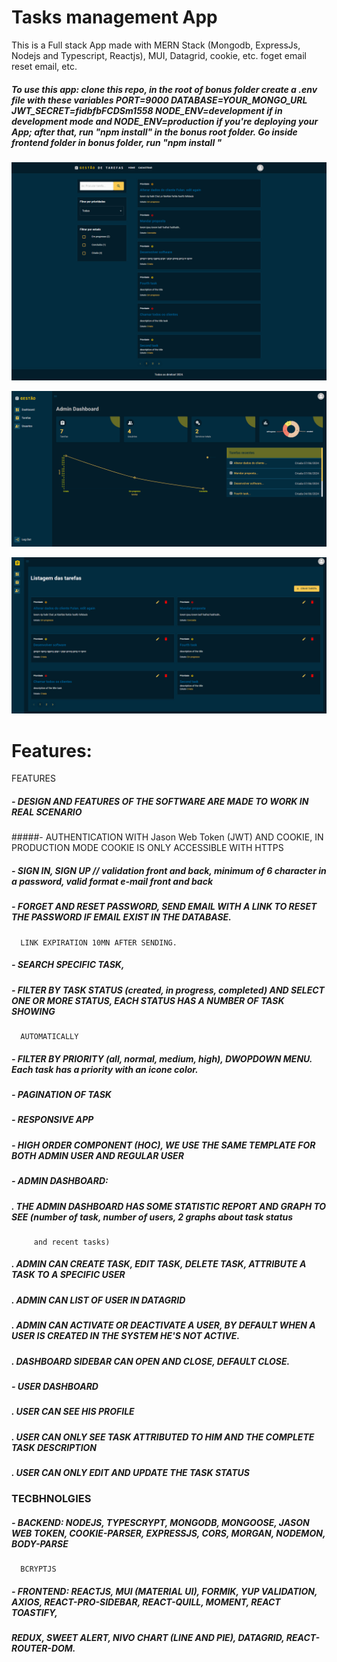# Tasks management App
This is a Full stack App made with MERN Stack (Mongodb, ExpressJs, Nodejs and Typescript, Reactjs), MUI, Datagrid, cookie, etc. foget email reset email, etc.

##### To use this app: clone this repo, in the root of bonus folder create a .env file with these variables PORT=9000 DATABASE=YOUR_MONGO_URL JWT_SECRET=fidbfbFCDSm1558 NODE_ENV=development if in development mode and NODE_ENV=production if you're deploying your App; after that, run "npm install" in the bonus root folder. Go inside frontend folder in bonus folder, run "npm install "

![My Image](frontend/src/images/homepage.png)

![My Image](frontend/src/images/dashboard.png)


![My Image](frontend/src/images/tasks.png)



# Features:
   FEATURES
   ##### - DESIGN AND FEATURES  OF THE SOFTWARE ARE MADE TO WORK IN REAL SCENARIO
   #####- AUTHENTICATION WITH Jason Web Token (JWT) AND COOKIE, IN PRODUCTION MODE COOKIE IS ONLY ACCESSIBLE WITH HTTPS
   ##### - SIGN IN, SIGN UP // validation front and back, minimum of 6 character in a password, valid format e-mail front and back
   ##### - FORGET AND RESET PASSWORD, SEND EMAIL WITH A LINK TO RESET THE PASSWORD IF EMAIL EXIST IN THE DATABASE.
      LINK EXPIRATION 10MN AFTER SENDING.
 #####   - SEARCH SPECIFIC TASK,
 #####   - FILTER BY TASK STATUS (created, in progress, completed) AND SELECT ONE OR MORE STATUS, EACH STATUS HAS A NUMBER OF TASK SHOWING 
      AUTOMATICALLY
 #####   - FILTER BY PRIORITY (all, normal, medium, high), DWOPDOWN MENU. Each task has a priority with an icone color.
#####    - PAGINATION OF TASK
#####    - RESPONSIVE APP
#####    - HIGH ORDER COMPONENT (HOC), WE USE THE SAME TEMPLATE FOR BOTH ADMIN USER AND REGULAR USER
#####    - ADMIN DASHBOARD:
#####      . THE ADMIN DASHBOARD HAS SOME STATISTIC REPORT AND GRAPH TO SEE (number of task, number of users, 2 graphs about task status 
         and recent tasks)
#####      . ADMIN CAN CREATE TASK, EDIT TASK, DELETE TASK, ATTRIBUTE A TASK TO A SPECIFIC USER
 #####     . ADMIN CAN LIST OF USER IN DATAGRID
#####      . ADMIN CAN ACTIVATE OR DEACTIVATE A USER, BY DEFAULT WHEN A USER IS CREATED IN THE SYSTEM HE'S NOT ACTIVE.
 #####     . DASHBOARD SIDEBAR  CAN OPEN AND CLOSE, DEFAULT CLOSE.
 #####   - USER DASHBOARD
  #####    . USER CAN SEE HIS PROFILE
#####      . USER CAN ONLY SEE TASK ATTRIBUTED TO HIM AND THE COMPLETE TASK DESCRIPTION
#####      . USER CAN ONLY EDIT AND UPDATE THE TASK STATUS
    
    
    
  ###  TECBHNOLGIES
   #####    - BACKEND: NODEJS, TYPESCRYPT, MONGODB, MONGOOSE, JASON WEB TOKEN, COOKIE-PARSER, EXPRESSJS, CORS, MORGAN, NODEMON, BODY-PARSE
      BCRYPTJS
  #####     - FRONTEND: REACTJS, MUI (MATERIAL UI), FORMIK, YUP VALIDATION, AXIOS, REACT-PRO-SIDEBAR, REACT-QUILL, MOMENT, REACT TOASTIFY, 
  #####       REDUX, SWEET ALERT, NIVO CHART (LINE AND PIE), DATAGRID, REACT-ROUTER-DOM.
    



